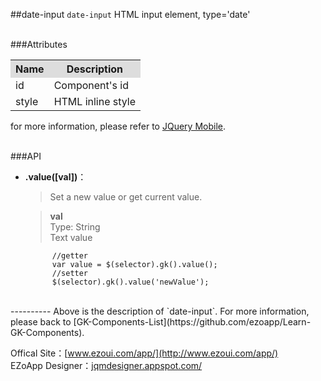##date-input
`date-input` HTML input element, type='date' 

<br/>
###Attributes
<table>

<tr>
<th style="background:#ddd;">Name</th>
<th style="background:#ddd;">Description</th>
</tr>

<tr>
<td>id</td>
<td>Component's id</td>
</tr>

<tr>
<td>style</td>
<td>HTML inline style</td>
</tr>

</table>

for more information, please refer to [JQuery Mobile](http://jquerymobile.com/).

<br/>
###API

- **.value([val])**：  
  	> Set a new value or get current value.  

    > **val**  
    > Type: String  
    > Text value

            //getter            
            var value = $(selector).gk().value();
            //setter
            $(selector).gk().value('newValue');


<br/>
----------
Above is the description of `date-input`. For more information, please back to [GK-Components-List](https://github.com/ezoapp/Learn-GK-Components).

Offical Site：[www.ezoui.com/app/](http://www.ezoui.com/app/)  
EZoApp Designer：[jqmdesigner.appspot.com/](http://jqmdesigner.appspot.com/)  





